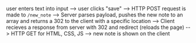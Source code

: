 user enters text into input --> user clicks "save" --> HTTP POST request is made to `/new_note` --> Server parses payload, pushes the new note to an array and returns a 302 to the client with a specific location --> Client recieves a response from server with 302 and redirect (reloads the page) --> HTTP GET for HTML, CSS, JS --> new note is shown on the client
